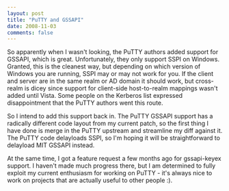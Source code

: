 ```yaml
---
layout: post
title: "PuTTY and GSSAPI"
date: 2008-11-03
comments: false
---
```

So apparently when I wasn't looking, the PuTTY authors added support for GSSAPI, which is great. Unfortunately, they only support SSPI on Windows. Granted, this is the cleanest way, but depending on which version of Windows you are running, SSPI may or may not work for you. If the client and server are in the same realm or AD domain it should work, but cross-realm is dicey since support for client-side host-to-realm mappings wasn't added until Vista. Some people on the Kerberos list expressed disappointment that the PuTTY authors went this route.




So I intend to add this support back in. The PuTTY GSSAPI support has a radically different code layout from my current patch, so the first thing I have done is merge in the PuTTY upstream and streamline my diff against it. The PuTTY code delayloads SSPI, so I'm hoping it will be straightforward to delayload MIT GSSAPI instead.




At the same time, I got a feature request a few months ago for gssapi-keyex support. I haven't made much progress there, but I am determined to fully exploit my current enthusiasm for working on PuTTY - it's always nice to work on projects that are actually useful to other people :).
